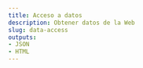 ```yaml
---
title: Acceso a datos
description: Obtener datos de la Web
slug: data-access
outputs:
- JSON
- HTML
---
```




